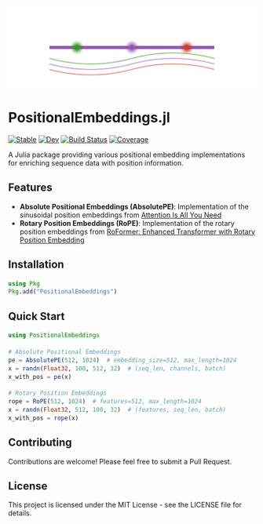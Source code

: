 ![PositionalEmbeddings.jl](docs/src/assets/logo.svg)

# PositionalEmbeddings.jl

[![Stable](https://img.shields.io/badge/docs-stable-blue.svg)](https://mashu.github.io/PositionalEmbeddings.jl/stable/)
[![Dev](https://img.shields.io/badge/docs-dev-blue.svg)](https://mashu.github.io/PositionalEmbeddings.jl/dev/)
[![Build Status](https://github.com/mashu/PositionalEmbeddings.jl/actions/workflows/CI.yml/badge.svg?branch=main)](https://github.com/mashu/PositionalEmbeddings.jl/actions/workflows/CI.yml?query=branch%3Amain)
[![Coverage](https://codecov.io/gh/mashu/PositionalEmbeddings.jl/branch/main/graph/badge.svg)](https://codecov.io/gh/mashu/PositionalEmbeddings.jl)

A Julia package providing various positional embedding implementations for enriching sequence data with position information.

## Features

- **Absolute Positional Embeddings (AbsolutePE)**: Implementation of the sinusoidal position embeddings from [Attention Is All You Need](https://arxiv.org/abs/1706.03762)
- **Rotary Position Embeddings (RoPE)**: Implementation of the rotary position embeddings from [RoFormer: Enhanced Transformer with Rotary Position Embedding](https://arxiv.org/abs/2104.09864)

## Installation

```julia
using Pkg
Pkg.add("PositionalEmbeddings")
```

## Quick Start

```julia
using PositionalEmbeddings

# Absolute Positional Embeddings
pe = AbsolutePE(512, 1024)  # embedding_size=512, max_length=1024
x = randn(Float32, 100, 512, 32)  # (seq_len, channels, batch)
x_with_pos = pe(x)

# Rotary Position Embeddings
rope = RoPE(512, 1024)  # features=512, max_length=1024
x = randn(Float32, 512, 100, 32)  # (features, seq_len, batch)
x_with_pos = rope(x)
```

## Contributing

Contributions are welcome! Please feel free to submit a Pull Request.

## License

This project is licensed under the MIT License - see the LICENSE file for details.

